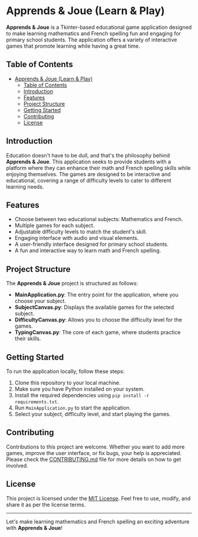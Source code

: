 # Apprends & Joue (Learn & Play)

**Apprends & Joue** is a Tkinter-based educational game application designed to make learning mathematics and French spelling fun and engaging for primary school students. The application offers a variety of interactive games that promote learning while having a great time.

## Table of Contents

- [Apprends \& Joue (Learn \& Play)](#apprends--joue-learn--play)
  - [Table of Contents](#table-of-contents)
  - [Introduction](#introduction)
  - [Features](#features)
  - [Project Structure](#project-structure)
  - [Getting Started](#getting-started)
  - [Contributing](#contributing)
  - [License](#license)

## Introduction

Education doesn't have to be dull, and that's the philosophy behind **Apprends & Joue**. This application seeks to provide students with a platform where they can enhance their math and French spelling skills while enjoying themselves. The games are designed to be interactive and educational, covering a range of difficulty levels to cater to different learning needs.

## Features

- Choose between two educational subjects: Mathematics and French.
- Multiple games for each subject.
- Adjustable difficulty levels to match the student's skill.
- Engaging interface with audio and visual elements.
- A user-friendly interface designed for primary school students.
- A fun and interactive way to learn math and French spelling.

## Project Structure

The **Apprends & Joue** project is structured as follows:

- **MainApplication.py**: The entry point for the application, where you choose your subject.
- **SubjectCanvas.py**: Displays the available games for the selected subject.
- **DifficultyCanvas.py**: Allows you to choose the difficulty level for the games.
- **TypingCanvas.py**: The core of each game, where students practice their skills.

## Getting Started

To run the application locally, follow these steps:

1. Clone this repository to your local machine.
2. Make sure you have Python installed on your system.
3. Install the required dependencies using `pip install -r requirements.txt`.
4. Run `MainApplication.py` to start the application.
5. Select your subject, difficulty level, and start playing the games.

## Contributing

Contributions to this project are welcome. Whether you want to add more games, improve the user interface, or fix bugs, your help is appreciated. Please check the [CONTRIBUTING.md](CONTRIBUTING.md) file for more details on how to get involved.

## License

This project is licensed under the [MIT License](LICENSE). Feel free to use, modify, and share it as per the license terms.

---

Let's make learning mathematics and French spelling an exciting adventure with **Apprends & Joue**!
